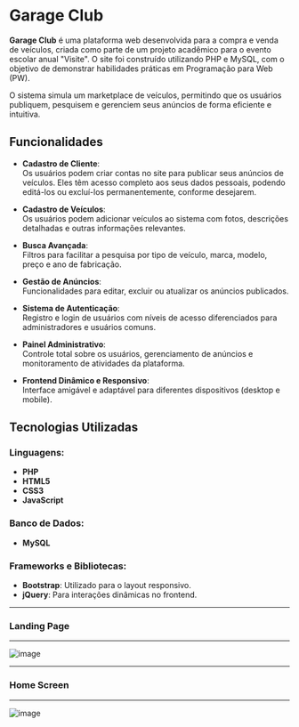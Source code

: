 # Garage Club

**Garage Club** é uma plataforma web desenvolvida para a compra e venda de veículos, criada como parte de um projeto acadêmico para o evento escolar anual "Visite". O site foi construído utilizando PHP e MySQL, com o objetivo de demonstrar habilidades práticas em Programação para Web (PW).

O sistema simula um marketplace de veículos, permitindo que os usuários publiquem, pesquisem e gerenciem seus anúncios de forma eficiente e intuitiva.

## Funcionalidades

- **Cadastro de Cliente**:  
  Os usuários podem criar contas no site para publicar seus anúncios de veículos. Eles têm acesso completo aos seus dados pessoais, podendo editá-los ou excluí-los permanentemente, conforme desejarem.

- **Cadastro de Veículos**:  
  Os usuários podem adicionar veículos ao sistema com fotos, descrições detalhadas e outras informações relevantes.

- **Busca Avançada**:  
  Filtros para facilitar a pesquisa por tipo de veículo, marca, modelo, preço e ano de fabricação.

- **Gestão de Anúncios**:  
  Funcionalidades para editar, excluir ou atualizar os anúncios publicados.

- **Sistema de Autenticação**:  
  Registro e login de usuários com níveis de acesso diferenciados para administradores e usuários comuns.

- **Painel Administrativo**:  
  Controle total sobre os usuários, gerenciamento de anúncios e monitoramento de atividades da plataforma.

- **Frontend Dinâmico e Responsivo**:  
  Interface amigável e adaptável para diferentes dispositivos (desktop e mobile).

## Tecnologias Utilizadas

### Linguagens:
- **PHP**
- **HTML5**
- **CSS3**
- **JavaScript**

### Banco de Dados:
- **MySQL**

### Frameworks e Bibliotecas:
- **Bootstrap**: Utilizado para o layout responsivo.
- **jQuery**: Para interações dinâmicas no frontend.



---
### Landing Page
---
![image](https://github.com/user-attachments/assets/f68487e1-17d2-499b-86db-b1602e64b695)

---
### Home Screen
---
![image](https://github.com/user-attachments/assets/4a4a74f5-74d3-4112-a14b-531e00a36b2c)
